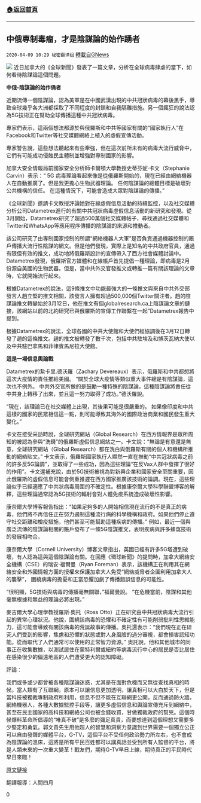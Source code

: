 ###  [:house:返回首頁](https://github.com/ourhimalayas/txt)
---

## 中俄專制毒瘤，才是陰謀論的始作踴者
`2020-04-09 10:29 秘密翻译组` [轉載自GNews](https://gnews.org/zh-hant/167291/)

![](https://s3.amazonaws.com/gnews-media-offload/wp-content/uploads/2020/04/09100338/Picture-1-121.png)
近日加拿大的《全球新聞》發表了一篇文章，分析在全球病毒肆虐的當下，如何看待陰謀論這個問題。

**中俄-陰謀論的始作俑者**

近期流傳一個陰謀論，認為美軍是在中國武漢出現的中共冠狀病毒的幕後黑手，導致全球幾乎各大洲都採取了不同程度的封鎖和自我隔離措施。另一個瘋狂的說法認為5G技術正在幫助全球傳播這種中共冠狀病毒。

專家們表示，這兩個想法都源於與俄羅斯和中共等國家有關的“國家執行人”在Facebook和Twitter等社交媒體網絡上植入的虛假宣傳活動。

專家警告說，這些想法聽起來有些牽強，但在這次前所未有的病毒大流行威脅中，它們有可能成功侵蝕民主體制並增強對專制國家的影響。

加拿大安全情報局前國家安全分析師卡爾頓大學教授史蒂芬妮·卡文（Stephanie Carvin）表示：“ 5G 病毒理論看起來像是從俄羅斯開始的，現在已經由網絡機器人在自動推廣了。但是我更擔心生物武器理論。 任何陰謀論的總體目標是破壞對公共機構的信任。 在這種情況下，可能會造成大眾對陰謀論的傳播。”

《全球新聞》邀請卡文教授評論她對在線虛假信息活動的持續監控，以及社交媒體分析公司Datametrex進行的有關中共冠狀病毒虛假信息活動的新研究和發現。從3月開始，Datametrex研究了超過500萬個社交媒體帖子，尋找通過社交媒體和Twitter和WhatsApp等應用程序傳播的陰謀論的來源和推動者。

該公司研究了由專制國家控制的所謂“網絡機器人大軍”是否負責通過機器控制的賬戶傳播大流行性陰謀的網文。但是他們發現，實際上是知名的中共政府官員，通過有限但有效的推文，成功地將俄羅斯設計的宣傳帶入了西方社會媒體討論中。 Datametrex發現，俄羅斯官方媒體和在線帳戶首先提倡一種理論，即病毒是2月份源自美國的生物武器。但是，當中共外交官發推文或轉推一篇有關該理論的文章時，它就開始流行起來。

根據Datametrex的說法，這9條推文中功能最強大的一條推文與來自中共外交部發言人趙立堅的推文相關，該發言人擁有超過500,000個Twitter關注者。趙的陰謀論推文轉變始於3月12日，他在推文有個globalresearch.ca上陰謀論文章的鏈接，該網站以前的北約研究已與俄羅斯的宣傳工作聯繫在一起”Datametrex報告中提到。

根據Datametrex的說法，全球各國的中共大使館和大使們經協調後在3月12日轉發了趙的這條推文。趙的推文被轉發了數千次，包括中共駐埃及和博茨瓦納大使以及中共駐巴拿馬和菲律賓馬尼拉大使館。

**這是一場信息輿論戰**

Datametrex的紮卡里.德沃羅（Zachary Devereaux）表示，俄羅斯和中共都想將這次大疫情的責任推給美國。 “關於全球大疫情等類似重大事件總是有陰謀論，這次也不例外。 中共外交官所做的是鼓勵一種特殊的陰謀論，這種陰謀論將責任從中共身上轉移了出來，並且這一努力取得了成功。”德沃羅說。

“現在，該理論已在社交媒體上出現，其後果可能是很嚴重的。 如果像印度和中共這樣的國家的民眾相信這一點，則可能導致其海外的國際政治商業和國民發生重大變化。”

卡文在接受采訪時說，全球研究網站（Global Research）在西方情報界是眾所周知的被認為參與“洗錢”的俄羅斯虛假信息網站之一。卡文說：“無論是有意還是無意，全球研究網站（Global Research）都在洗白與俄羅斯有關的個人和機構所推動的網絡貼文。” 卡文表示，俄羅斯國家執行人顯然一直在推動“中共冠狀病毒之前的許多反5G論調”，並取得了一些成功，因為這些理論“在反Vax人群中發揮了很好的作用”。卡文還補充說，由於5G技術被視為對新興企業和國家安全至關重要，因此俄羅斯的虛假信息可能會側重推遲在西方國家推廣該技術的論調。現在，這些理論似乎已經適應了中共狀病毒周圍的不確定性。根據康奈爾大學科學聯盟博客的解釋，這些理論通常認為5G技術的輻射會對人體免疫系統造成破壞性影響。

康奈爾大學博客報告指出：“如果足夠多的人開始相信現在流行的不是真正的病毒，他們將不再信任正在努力遏制這種流行病的科學機構和政府。如果他們停止遵守社交距離和檢疫措施，他們甚至可能幫助這種疾病的傳播。” 例如，最近一個與廣泛流傳的陰謀論相關的賬戶發布了一條5G陰謀推文，表明疾病與許多蜂窩技術的發展相吻合。

康奈爾大學（Cornell University）博客文章指出，英國已經有許多5G塔遭到破壞，有人認為這與這個陰謀論有關。在回應《環球新聞》的提問時，加拿大網絡安全機構（CSE）的瑞安·福爾曼（Ryan Foreman）表示，該機構正在利用其在網絡安全和外國情報方面的授權來保護加拿大人免受“網絡威脅者企圖利用加拿大人的襲擊”， 圍繞病毒的擔憂和正當恐懼加劇了傳播錯誤信息的可能性。

“很明顯，5G技術與病毒的傳播毫無關聯，”福爾曼說。 “在危機當前，陰謀和其他毫無根據和無益的理論必將出現。”

麥吉爾大學心理學教授羅斯·奧托（Ross Otto）正在研究由中共冠狀病毒大流行引起的異常心理狀況。他說，圍繞該病毒的恐懼和不確定性有可能削弱批判性思維能力，這可能會導致有關該病毒的荒誕故事的傳播。奧托還表示：“我們現在正在研究人們受到的影響，焦慮和恐懼的狀態或對人身風險的過分審視，都會損害認知功能。從而取代了人們通常可以使用的正常智力資源。” 奧託說，他和其他城市的同事正在收集數據，以測試居住在蒙特利爾或紐約等病毒流行中心的居民是否比居住在感染很少的偏遠地區的人們遭受更大的認知障礙。

評論：

我們或多或少都曾被各種陰謀論迷惑，尤其是在面對危機而又無從查找真相的時候。當人類有了互聯網，原本可以讓信息更加透明，讓真相可以大白於天下，但是當科技被獨裁專制政府所利用，信息不但不能在互聯網更公開，反而通過防火牆，網絡機器人，各種大數據監控手段等，讓更多虛假信息和輿論宣傳充斥到網絡中，甚至在民主國家的高科技和網絡公司也被金錢收買，甘做獨裁政府的幫兇。這個時候爆料革命所倡導的“唯真不破”是多麼的彌足真貴，而要想達到這個理想又需要多少堅定和勇氣。郭文貴先生用他超人的智慧和洞察力意識到世界需要一個獨立公正可以自由發聲的媒體平台，G-TV，這個平台不受任何政治勢力所左右，也不會成為陰謀論的溫床，這將是所有平民百姓都可以講真話並受到所有人監督的平台，將是人類未來的一次重大變革！戰友們，期待G-TV早日上線，期待真正的平民時代早日來臨！

[原文鏈接](https://globalnews.ca/news/6793733/coronavirus-conspiracy-theories-russia-china/)

翻譯報導：人間四月

0
